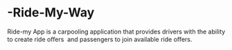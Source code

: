 # -Ride-My-Way

Ride-my App is a carpooling application that provides drivers with the ability to create ride oﬀers  and passengers  to join available ride oﬀers. 
